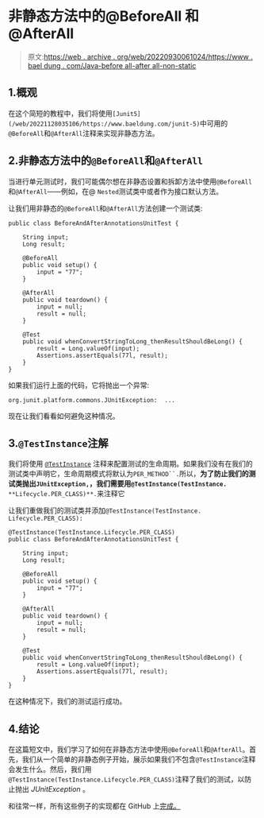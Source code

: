 # 非静态方法中的@BeforeAll 和@AfterAll

> 原文:[https://web . archive . org/web/20220930061024/https://www . bael dung . com/Java-before all-after all-non-static](https://web.archive.org/web/20220930061024/https://www.baeldung.com/java-beforeall-afterall-non-static)

## 1.概观

在这个简短的教程中，我们将使用`[Junit5](/web/20221128035106/https://www.baeldung.com/junit-5)`中可用的`@BeforeAll`和`@AfterAll`注释来实现非静态方法。

## 2.非静态方法中的`@BeforeAll`和`@AfterAll`

当进行单元测试时，我们可能偶尔想在非静态设置和拆卸方法中使用`@BeforeAll`和`@AfterAll`——例如，在@ `Nested`测试类中或者作为接口默认方法。

让我们用非静态的`@BeforeAll`和`@AfterAll`方法创建一个测试类:

```
public class BeforeAndAfterAnnotationsUnitTest {

    String input;
    Long result;

    @BeforeAll
    public void setup() {
        input = "77";
    }

    @AfterAll
    public void teardown() {
        input = null;
        result = null;
    }

    @Test
    public void whenConvertStringToLong_thenResultShouldBeLong() {
        result = Long.valueOf(input);
        Assertions.assertEquals(77l, result);
    }​
}
```

如果我们运行上面的代码，它将抛出一个异常:

```
org.junit.platform.commons.JUnitException:  ...
```

现在让我们看看如何避免这种情况。

## 3.`@TestInstance`注解

我们将使用 [`@TestInstance`](/web/20221128035106/https://www.baeldung.com/junit-testinstance-annotation) 注释来配置测试的生命周期。如果我们没有在我们的测试类中声明它，生命周期模式将默认为`PER_METHOD``.`所以，**为了防止我们的测试类抛出`JUnitException,`，我们需要用`@TestInstance(TestInstance.`** `**Lifecycle.PER_CLASS)**.`来注释它

让我们重做我们的测试类并添加`@TestInstance(TestInstance.` `Lifecycle.PER_CLASS):`

```
@TestInstance(TestInstance.Lifecycle.PER_CLASS)
public class BeforeAndAfterAnnotationsUnitTest {

    String input;
    Long result;

    @BeforeAll
    public void setup() {
        input = "77";
    }

    @AfterAll
    public void teardown() {
        input = null;
        result = null;
    }

    @Test
    public void whenConvertStringToLong_thenResultShouldBeLong() {
        result = Long.valueOf(input);
        Assertions.assertEquals(77l, result);
    }
} 
```

在这种情况下，我们的测试运行成功。

## 4.结论

在这篇短文中，我们学习了如何在非静态方法中使用`@BeforeAll`和`@AfterAll`。首先，我们从一个简单的非静态例子开始，展示如果我们不包含`@TestInstance`注释会发生什么。然后，我们用`@TestInstance(TestInstance.Lifecycle.PER_CLASS)`注释了我们的测试，以防止抛出 *JUnitException* 。

和往常一样，所有这些例子的实现都在 GitHub 上[完成。](https://web.archive.org/web/20221128035106/https://github.com/eugenp/tutorials/tree/master/testing-modules/junit-5)